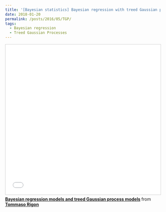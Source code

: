 ```yaml
---
title: '[Bayesian statistics] Bayesian regression with treed Gaussian processes'
date: 2018-01-20
permalink: /posts/2016/05/TGP/
tags:
  - Bayesian regression
  - Treed Gaussian Processes
---
```


<iframe src="//www.slideshare.net/slideshow/embed_code/key/i7NXEtCYt8BLID" width="595" height="485" frameborder="0" marginwidth="0" marginheight="0" scrolling="no" style="border:1px solid #CCC; border-width:1px; margin-bottom:5px; max-width: 100%;" allowfullscreen> </iframe> <div style="margin-bottom:5px"> <strong> <a href="//www.slideshare.net/TommasoRigon/bayesian-regression-models-and-treed-gaussian-process-models" title="Bayesian regression models and treed Gaussian process models" target="_blank">Bayesian regression models and treed Gaussian process models</a> </strong> from <strong><a href="https://www.slideshare.net/TommasoRigon" target="_blank">Tommaso Rigon</a></strong> </div>
